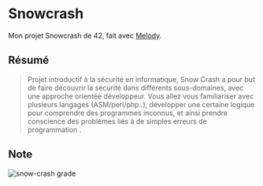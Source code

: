 # Snowcrash
Mon projet Snowcrash de 42, fait avec [Melody](https://github.com/mboy29).

## Résumé
> Projet introductif à la sécurité en informatique, Snow Crash a pour but de faire découvrir la sécurité dans différents sous-domaines, avec une approche orientée développeur. Vous allez vous familiariser avec plusieurs langages (ASM/perl/php..), développer une certaine logique pour comprendre des programmes inconnus, et ainsi prendre conscience des problèmes liés à de simples erreurs de programmation . 

## Note
![snow-crash grade]()
